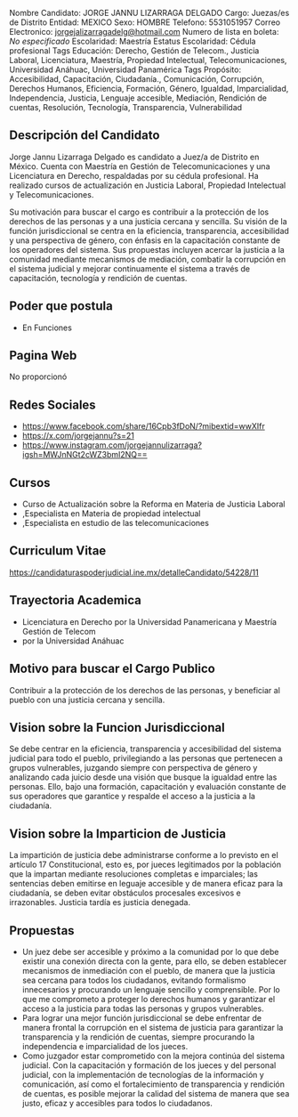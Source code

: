 Nombre Candidato: JORGE JANNU LIZARRAGA DELGADO
Cargo: Juezas/es de Distrito
Entidad: MEXICO
Sexo: HOMBRE
Telefono: 5531051957
Correo Electronico: jorgejalizarragadelg@hotmail.com
Numero de lista en boleta: *No especificado*
Escolaridad: Maestría
Estatus Escolaridad: Cédula profesional
Tags Educación: Derecho, Gestión de Telecom., Justicia Laboral, Licenciatura, Maestría, Propiedad Intelectual, Telecomunicaciones, Universidad Anáhuac, Universidad Panamérica
Tags Propósito: Accesibilidad, Capacitación, Ciudadanía., Comunicación, Corrupción, Derechos Humanos, Eficiencia, Formación, Género, Igualdad, Imparcialidad, Independencia, Justicia, Lenguaje accesible, Mediación, Rendición de cuentas, Resolución, Tecnología, Transparencia, Vulnerabilidad


## Descripción del Candidato 

Jorge Jannu Lizarraga Delgado es candidato a Juez/a de Distrito en México. Cuenta con Maestría en Gestión de Telecomunicaciones y una Licenciatura en Derecho, respaldadas por su cédula profesional. Ha realizado cursos de actualización en Justicia Laboral, Propiedad Intelectual y Telecomunicaciones.

Su motivación para buscar el cargo es contribuir a la protección de los derechos de las personas y a una justicia cercana y sencilla. Su visión de la función jurisdiccional se centra en la eficiencia, transparencia, accesibilidad y una perspectiva de género, con énfasis en la capacitación constante de los operadores del sistema.  Sus propuestas incluyen acercar la justicia a la comunidad mediante mecanismos de mediación, combatir la corrupción en el sistema judicial y mejorar continuamente el sistema a través de capacitación, tecnología y rendición de cuentas.


## Poder que postula

- En Funciones


## Pagina Web

No proporcionó


## Redes Sociales

- https://www.facebook.com/share/16Cpb3fDoN/?mibextid=wwXIfr
- https://x.com/jorgejannu?s=21
- https://www.instagram.com/jorgejannulizarraga?igsh=MWJnNGt2cWZ3bmI2NQ==


## Cursos

- Curso de Actualización sobre la Reforma en Materia de Justicia Laboral
- ,Especialista en Materia de propiedad intelectual
- ,Especialista en estudio de las telecomunicaciones


## Curriculum Vitae

https://candidaturaspoderjudicial.ine.mx/detalleCandidato/54228/11


## Trayectoria Academica

- Licenciatura en Derecho por la Universidad Panamericana y Maestría Gestión de Telecom
- por la Universidad Anáhuac


## Motivo para buscar el Cargo Publico

Contribuir a la protección de los derechos de las personas, y beneficiar al pueblo con una justicia cercana y sencilla.


## Vision sobre la Funcion Jurisdiccional

Se debe centrar en la eficiencia, transparencia y accesibilidad del sistema judicial para todo el pueblo, privilegiando a las personas que pertenecen a grupos vulnerables, juzgando siempre con perspectiva de género y analizando cada juicio desde una visión que busque la igualdad entre las personas. Ello, bajo una formación, capacitación y evaluación constante de sus operadores que garantice y respalde el acceso a la justicia a la ciudadanía.


## Vision sobre la Imparticion de Justicia

La impartición de justicia debe administrarse conforme a lo previsto en el artículo 17 Constitucional, esto es, por jueces legitimados por la población que la impartan mediante resoluciones completas e imparciales; las sentencias deben emitirse en leguaje accesible y de manera eficaz para la ciudadanía, se deben evitar obstáculos procesales excesivos e irrazonables. Justicia tardía es justicia denegada.


## Propuestas

- Un juez debe ser accesible y próximo a la comunidad por lo que debe existir una conexión directa con la gente, para ello, se deben establecer mecanismos de inmediación con el pueblo, de manera que la justicia sea cercana para todos los ciudadanos, evitando formalismo innecesarios y procurando un lenguaje sencillo y comprensible. Por lo que me comprometo a proteger lo derechos humanos y garantizar el acceso a la justicia para todas las personas y grupos vulnerables.
- Para lograr una mejor función jurisdiccional se debe enfrentar de manera frontal la corrupción en el sistema de justicia para garantizar la transparencia y la rendición de cuentas, siempre procurando la independencia e imparcialidad de los jueces.
- Como juzgador estar comprometido con la mejora continúa del sistema judicial. Con la capacitación y formación de los jueces y del personal judicial, con la implementación de tecnologías de la información y comunicación, así como el fortalecimiento de transparencia y rendición de cuentas, es posible mejorar la calidad del sistema de manera que sea justo, eficaz y accesibles para todos lo ciudadanos.


